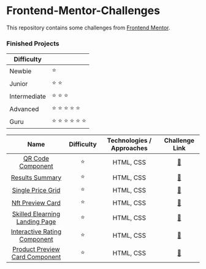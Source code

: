 # Frontend-Mentor-Challenges

This repository contains some challenges from [Frontend Mentor](https://www.frontendmentor.io/challenges).

### Finished Projects

| Difficulty   |                                           |
|--------------|-------------------------------------------|
| Newbie       | :star:                                    |
| Junior       | :star: :star:                             |
| Intermediate | :star: :star: :star:                      |
| Advanced     | :star: :star: :star: :star: :star:        |
| Guru         | :star: :star: :star: :star: :star: :star: |

|                                                       Name                                                       | Difficulty | Technologies / Approaches |                                             Challenge Link                                              |
|:----------------------------------------------------------------------------------------------------------------:|:----------:|:-------------------------:|:-------------------------------------------------------------------------------------------------------:|
|                   [QR Code Component](https://danyelvarejao.github.io/frontend-mentor/qr-code)                   |   :star:   |         HTML, CSS         |             [:link:](https://www.frontendmentor.io/challenges/qr-code-component-iux_sIO_H)              |
|                [Results Summary](https://danyelvarejao.github.io/frontend-mentor/results-summary)                |   :star:   |         HTML, CSS         |         [:link:](https://www.frontendmentor.io/challenges/results-summary-component-CE_K6s0maV)         |
|              [Single Price Grid](https://danyelvarejao.github.io/frontend-mentor/single-price-grid)              |   :star:   |         HTML, CSS         | [:link:](https://www.frontendmentor.io/challenges/single-price-grid-component-5ce41129d0ff452fec5abbbc) |
|               [Nft Preview Card](https://danyelvarejao.github.io/frontend-mentor/nft-preview-card)               |   :star:   |         HTML, CSS         |         [:link:](https://www.frontendmentor.io/challenges/nft-preview-card-component-SbdUL_w0U)         |
| [Skilled Elearning Landing Page](https://danyelvarejao.github.io/frontend-mentor/skilled-elearning-landing-page) |   :star:   |         HTML, CSS         |     [:link:](https://www.frontendmentor.io/challenges/skilled-elearning-landing-page-S1ObDrZ8q/hub)     |
|   [Interactive Rating Component](https://danyelvarejao.github.io/frontend-mentor/interactive-rating-component)   |   :star:   |         HTML, CSS         |      [:link:](https://www.frontendmentor.io/challenges/interactive-rating-component-koxpeBUmI/hub)      |
| [Product Preview Card Component](https://danyelvarejao.github.io/frontend-mentor/product-preview-card-component) |   :star:   |         HTML, CSS         |    [:link:](https://www.frontendmentor.io/challenges/product-preview-card-component-GO7UmttRfa/hub)     |
